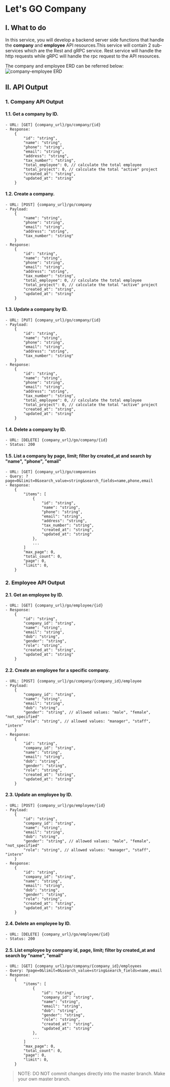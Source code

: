 # Let's GO Company


## I. What to do
In this service, you will develop a backend server side functions that handle the **company** and **employee** API
resources.This service will contain 2 sub-services which are the Rest and gRPC service.
Rest service will handle the http requests while gRPC will handle the rpc request to the API resources.

The company and employee ERD can be referred below:
![company-employee ERD](./asset/company-employee.png)


## II. API Output
### 1. Company API Output
#### 1.1. Get a company by ID.
    - URL: [GET] {company_url}/go/company/{id}
    - Response: 
        {
            "id": "string",
            "name": "string",
            "phone": "string",
            "email": "string",
            "address": "string",
            "tax_number": "string",
            "total_employee": 0, // calculate the total employee
            "total_project": 0, // calculate the total "active" project
            "created_at": "string",
            "updated_at": "string"
        }
#### 1.2. Create a company.
    - URL: [POST] {company_url}/go/company
    - Payload:
        {
            "name": "string",
            "phone": "string",
            "email": "string",
            "address": "string",
            "tax_number": "string"
        }
    - Response:
        {
            "id": "string",
            "name": "string",
            "phone": "string",
            "email": "string",
            "address": "string",
            "tax_number": "string",
            "total_employee": 0, // calculate the total employee
            "total_project": 0, // calculate the total "active" project
            "created_at": "string",
            "updated_at": "string"
        }
#### 1.3. Update a company by ID.
    - URL: [PUT] {company_url}/go/company/{id}
    - Payload:
        {
            "id": "string",
            "name": "string",
            "phone": "string",
            "email": "string",
            "address": "string",
            "tax_number": "string"
        }
    - Response:
        {
            "id": "string",
            "name": "string",
            "phone": "string",
            "email": "string",
            "address": "string",
            "tax_number": "string",
            "total_employee": 0, // calculate the total employee
            "total_project": 0, // calculate the total "active" project
            "created_at": "string",
            "updated_at": "string"
        }
#### 1.4. Delete a company by ID.
    - URL: [DELETE] {company_url}/go/company/{id}
    - Status: 200
#### 1.5. List a company by page, limit; filter by created_at and search by "name", "phone", "email"
    - URL: [GET] {company_url}/go/compannies
    - Query: ?page=0&limit=0&search_value=string&search_fields=name,phone,email
    - Response:
        {
            "items": [
                {
                    "id": "string",
                    "name": "string",
                    "phone": "string",
                    "email": "string",
                    "address": "string",
                    "tax_number": "string",
                    "created_at": "string",
                    "updated_at": "string"
                },
                ...
            ]
            "max_page": 0,
            "total_count": 0,
            "page": 0,
            "limit": 0,
        }

### 2. Employee API Output
#### 2.1. Get an employee by ID.
    - URL: [GET] {company_url}/go/employee/{id}
    - Response:
        {
            "id": "string",
            "company_id": "string",
            "name": "string",
            "email": "string",
            "dob": "string",
            "gender": "string",
            "role": "string",
            "created_at": "string",
            "updated_at": "string"
        }
#### 2.2. Create an employee for a specific company.
    - URL: [POST] {company_url}/go/company/{company_id}/employee
    - Payload:
        {
            "company_id": "string",
            "name": "string",
            "email": "string",
            "dob": "string",
            "gender": "string", // allowed values: "male", "female", "not_specified"
            "role": "string", // allowed values: "manager", "staff", "intern"
        }
    - Response:
        {
            "id": "string",
            "company_id": "string",
            "name": "string",
            "email": "string",
            "dob": "string",
            "gender": "string",
            "role": "string",
            "created_at": "string",
            "updated_at": "string"
        }
#### 2.3. Update an employee by ID.
    - URL: [POST] {company_url}/go/employee/{id}
    - Payload:
        {
            "id": "string",
            "company_id": "string",
            "name": "string",
            "email": "string",
            "dob": "string",
            "gender": "string", // allowed values: "male", "female", "not_specified"
            "role": "string", // allowed values: "manager", "staff", "intern"
        }
    - Response:
        {
            "id": "string",
            "company_id": "string",
            "name": "string",
            "email": "string",
            "dob": "string",
            "gender": "string",
            "role": "string",
            "created_at": "string",
            "updated_at": "string"
        }
#### 2.4. Delete an employee by ID.
    - URL: [DELETE] {company_url}/go/employee/{id}
    - Status: 200
#### 2.5. List employee by company id, page, limit; filter by created_at and search by "name", "email"
    - URL: [GET] {company_url}/go/company/{company_id}/employees
    - Query: ?page=0&limit=0&search_value=string&search_fields=name,email
    - Response:
        {
            "items": [
                {
                    "id": "string",
                    "company_id": "string",
                    "name": "string",
                    "email": "string",
                    "dob": "string",
                    "gender": "string",
                    "role": "string",
                    "created_at": "string",
                    "updated_at": "string"
                },
                ...
            ]
            "max_page": 0,
            "total_count": 0,
            "page": 0,
            "limit": 0,
        }

> NOTE: DO NOT commit changes directly into the master branch. Make your own master branch.